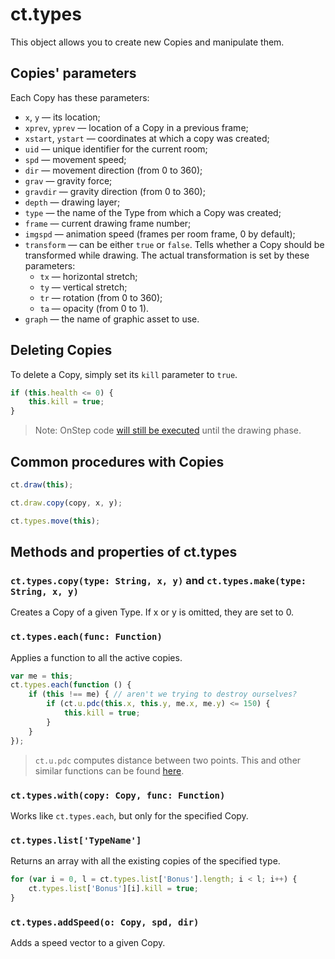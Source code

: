 # ct.types

This object allows you to create new Copies and manipulate them.


## Copies' parameters

Each Copy has these parameters:

- `x`, `y` — its location;
- `xprev`, `yprev` — location of a Copy in a previous frame;
- `xstart`, `ystart` — coordinates at which a copy was created;
- `uid` — unique identifier for the current room;
- `spd` — movement speed;
- `dir` — movement direction (from 0 to 360);
- `grav` — gravity force;
- `gravdir` — gravity direction (from 0 to 360);
- `depth` — drawing layer;
- `type` — the name of the Type from which a Copy was created;
- `frame` — current drawing frame number;
- `imgspd` — animation speed (frames per room frame, 0 by default);
- `transform` — can be either `true` or `false`. Tells whether a Copy should be transformed while drawing. The actual transformation is set by these parameters:
    - `tx` — horizontal stretch;
    - `ty` — vertical stretch;
    - `tr` — rotation (from 0 to 360);
    - `ta` — opacity (from 0 to 1).
- `graph` — the name of graphic asset to use.


## Deleting Copies

To delete a Copy, simply set its `kill` parameter to `true`.

```js Example: delete Copy, if its health is depleted
if (this.health <= 0) {
    this.kill = true;
}
```

> Note: OnStep code [will still be executed](ct.html#Event-sequence) until the drawing phase.


## Common procedures with Copies

```js Draw the current Copy in its place
ct.draw(this);
```

```js Draw a Copy in a specified location
ct.draw.copy(copy, x, y);
```

```js Move a Copy according to its 'spd' and 'grav' parameters
ct.types.move(this);
```


## Methods and properties of ct.types

### `ct.types.copy(type: String, x, y)` and `ct.types.make(type: String, x, y)`

Creates a Copy of a given Type. If x or y is omitted, they are set to 0.

### `ct.types.each(func: Function)`

Applies a function to all the active copies.

```js Example: destroy all the copies within a 150px radius
var me = this;
ct.types.each(function () {
    if (this !== me) { // aren't we trying to destroy ourselves?
        if (ct.u.pdc(this.x, this.y, me.x, me.y) <= 150) {
            this.kill = true;
        }
    }
});
```

> `ct.u.pdc` computes distance between two points. This and other similar functions can be found [here](ct.u.html).


### `ct.types.with(copy: Copy, func: Function)`

Works like `ct.types.each`, but only for the specified Copy.

### `ct.types.list['TypeName']`

Returns an array with all the existing copies of the specified type.

```js Example: make an order to destroy all the 'Bonus' Copies
for (var i = 0, l = ct.types.list['Bonus'].length; i < l; i++) {
    ct.types.list['Bonus'][i].kill = true;
}
```

### `ct.types.addSpeed(o: Copy, spd, dir)`

Adds a speed vector to a given Copy.